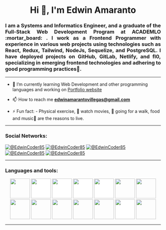 <h1 align="center">Hi 👋, I'm Edwin Amaranto</h1>
<h3 align="justify">I am a Systems and Informatics Engineer, and a graduate of the Full-Stack Web Development Program at ACADEMLO :mortar_board: . I work as a Frontend Programmer with experience in various web projects using technologies such as React, Redux, Tailwind, NodeJs, Sequelize, and PostgreSQL. I have deployed projects on GitHub, GitLab, Netlify, and fl0, specializing in emerging frontend technologies and adhering to good programming practices🌟.</h3>

----

- 🌱 I’m currently learning Web Development and other programming languages and working on [Portfolio website](https://portafoliov5-edwinamaranto.netlify.app/)

- 📫 How to reach me **edwinamarantovillegas@gmail.com**

- ⚡ Fun fact: - Physical exercise, :movie_camera: watch movies, :walking: going for a walk, food and music🎵 are the reasons to live.

---

<h3 align="left">Social Networks:</h3>
<p align="left">
    <a href="https://gitlab.com/EAMARANTO"><img align="center" src="https://img.shields.io/badge/GitLab-330F63?style=for-the-badge&logo=gitlab&logoColor=white" alt="@EdwinCoder85" /></a>
    <a href="https://www.linkedin.com/in/edwin-amaranto-villegas-3ba291128/" target="blank"><img align="center" src="https://img.shields.io/badge/LinkedIn-0077B5?style=for-the-badge&logo=linkedin&logoColor=white" alt="@EdwinCoder85"/></a>
    <a href="https://t.me/edwinamaranto" target="blank"><img align="center" src="https://img.shields.io/badge/Telegram-2CA5E0?style=for-the-badge&logo=telegram&logoColor=white" alt="@EdwinCoder85"  /></a>
    <a href="https://wa.link/x4b9zx" target="blank"><img align="center" src="https://img.shields.io/badge/WhatsApp-25D366?style=for-the-badge&logo=whatsapp&logoColor=white" alt="@EdwinCoder85"  /></a>
    <a href = "mailto:edwinamarantovillegas@gmail.com" target="blank"><img align="center" src="https://img.shields.io/badge/Gmail-D14836?style=for-the-badge&logo=gmail&logoColor=white" alt="@EdwinCoder85"  /></a>
</p>

---

<h3 align="left">Languages and tools:</h3>
<p align="center"><img src="https://cdn.jsdelivr.net/gh/devicons/devicon/icons/react/react-original.svg" style="height: 4rem"/>
<img src="https://cdn.jsdelivr.net/gh/devicons/devicon/icons/nodejs/nodejs-original-wordmark.svg" style="height:4rem; background-color:white"/>
<img src="https://cdn.jsdelivr.net/gh/devicons/devicon/icons/express/express-original-wordmark.svg" style="height: 4rem; background-color:white"/>
<img src="https://cdn.jsdelivr.net/gh/devicons/devicon/icons/mongodb/mongodb-original-wordmark.svg" style="height: 4rem; background-color:white"/>
<img src="https://cdn.jsdelivr.net/gh/devicons/devicon/icons/redux/redux-original.svg" style="height: 4rem; background-color:white"/>
<img src="https://cdn.jsdelivr.net/gh/devicons/devicon/icons/html5/html5-original-wordmark.svg" style="height: 4rem"/>
<img src="https://cdn.jsdelivr.net/gh/devicons/devicon/icons/css3/css3-original-wordmark.svg" style="height: 4rem"/>
<img src="https://cdn.jsdelivr.net/gh/devicons/devicon/icons/javascript/javascript-plain.svg" style="height: 4rem"/>
<img src="https://cdn.jsdelivr.net/gh/devicons/devicon/icons/bootstrap/bootstrap-plain-wordmark.svg"  style="height: 4rem"/>
<img src="https://cdn.jsdelivr.net/gh/devicons/devicon/icons/materialui/materialui-plain.svg" style="height: 4rem"/>
<img src="https://cdn.jsdelivr.net/gh/devicons/devicon/icons/npm/npm-original-wordmark.svg" style="height: 4rem"/>
<img src="https://cdn.jsdelivr.net/gh/devicons/devicon/icons/git/git-plain.svg" style="height: 4rem"/>
<img src="https://cdn.jsdelivr.net/gh/devicons/devicon/icons/github/github-original-wordmark.svg" style="height: 4rem; background-color:white"/>
<img src="https://cdn.jsdelivr.net/gh/devicons/devicon/icons/python/python-original.svg"  style="height: 4rem"/>
</p>

---


